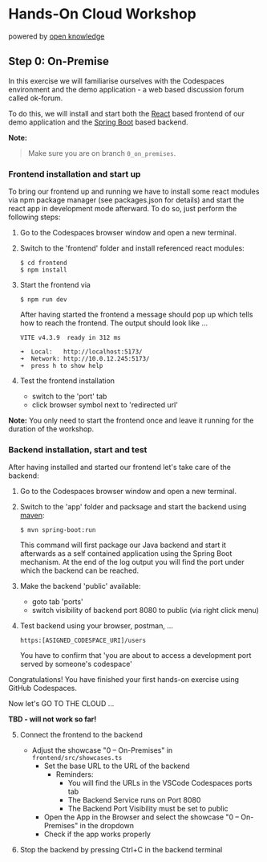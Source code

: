# Hands-On Cloud Workshop
powered by [open knowledge](https://www.openknowledge.de)

## Step 0: On-Premise

In this exercise we will familiarise ourselves with the Codespaces environment and 
the demo application - a web based discussion forum called ok-forum.  

To do this, we will install and start both the [React](https://react.dev) based frontend of our demo application 
and the [Spring Boot](https://spring.io/projects/spring-boot) based backend.

**Note:**
> Make sure you are on branch `0_on_premises`.

### Frontend installation and start up

To bring our frontend up and running we have to install some react modules via npm package manager 
(see packages.json for details) and start the react app in development mode afterward. To do so, just 
perform the following steps: 

1. Go to the Codespaces browser window and open a new terminal.
2. Switch to the 'frontend' folder and install referenced react modules: 

    ```
    $ cd frontend
    $ npm install
    ```

3. Start the frontend via
   
    ```
    $ npm run dev
    ```

    After having started the frontend a message should pop up which tells how to reach the frontend. 
The output should look like ... 

    ```
    VITE v4.3.9  ready in 312 ms
    
    ➜  Local:   http://localhost:5173/
    ➜  Network: http://10.0.12.245:5173/
    ➜  press h to show help
    ```

4. Test the frontend installation 
   - switch to the 'port' tab
   - click browser symbol next to 'redirected url'

**Note:**
You only need to start the frontend once and leave it running for the duration of the workshop. 

### Backend installation, start and test

After having installed and started our frontend let's take care of the backend: 

1. Go to the Codespaces browser window and open a new terminal.
2. Switch to the 'app' folder and packsage and start the backend using [maven](https://maven.apache.org):

    ```
    $ mvn spring-boot:run
    ```
   
    This command will first package our Java backend and start it afterwards as a self contained application 
using the Spring Boot mechanism. At the end of the log output you will find the port under which the backend can 
be reached. 

3. Make the backend 'public' available: 
   - goto tab 'ports'
   - switch visibility of backend port 8080 to public (via right click menu) 
4. Test backend using your browser, postman, ...  

    ```
    https:[ASIGNED_CODESPACE_URI]/users
    ```
    You have to confirm that 'you are about to access a development port served by someone's codespace'


Congratulations! You have finished your first hands-on exercise using GitHub Codespaces. 

Now let's GO TO THE CLOUD ...


**TBD - will not work so far!** 

5. Connect the frontend to the backend
   - Adjust the showcase "0 – On-Premises" in `frontend/src/showcases.ts`
     - Set the base URL to the URL of the backend
         - Reminders:
             - You will find the URLs in the VSCode Codespaces ports tab
             - The Backend Service runs on Port 8080
             - The Backend Port Visibility must be set to public
     - Open the App in the Browser and select the showcase "0 – On-Premises" in the dropdown
     - Check if the app works properly

6. Stop the backend by pressing Ctrl+C in the backend terminal

